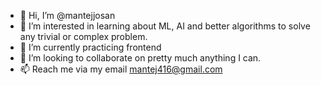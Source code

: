 - 👋 Hi, I’m @mantejjosan
- 👀 I’m interested in learning about ML, AI and better algorithms to solve any trivial or complex problem.
- 🌱 I’m currently practicing frontend
- 💞️ I’m looking to collaborate on pretty much anything I can.
- 📫 Reach me via my email mantej416@gmail.com

<!---
Mantej-josan/Mantej-josan is a ✨ special ✨ repository because its `README.md` (this file) appears on your GitHub profile.
You can click the Preview link to take a look at your changes.
--->
